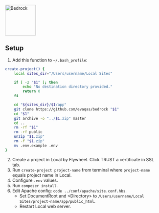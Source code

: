 <p>
    <a href="https://roots.io/bedrock/">
        <img alt="Bedrock" src="https://cdn.roots.io/app/uploads/logo-bedrock.svg" height="100">
    </a>
</p>

## Setup
1. Add this function to ``~/.bash_profile``:
```bash
create-project() {
    local sites_dir="/Users/username/Local Sites"

    if [ -z "$1" ]; then
        echo "No destination directory provided."
        return 0
    fi

    cd "${sites_dir}/$1/app"
    git clone https://github.com/evaqas/bedrock "$1"
    cd "$1"
    git archive -o "../$1.zip" master
    cd ..
    rm -rf "$1"
    rm -rf public
    unzip "$1.zip"
    rm -f "$1.zip"
    mv .env.example .env
}
```
2. Create a project in Local by Flywheel. Click TRUST a certificate in SSL tab.
3. Run ``create-project project-name`` from terminal where ``project-name`` equals project name in Local.
4. Configure ``.env`` values.
5. Run ``composer install``.
6. Edit Apache config: ``code ../conf/apache/site.conf.hbs``.
   - Set DocumentRoot and &lt;Directory&gt; to ``/Users/username/Local Sites/project-name/app/public_html``.
   - Restart Local web server.
